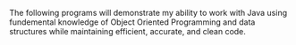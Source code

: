 The following programs will demonstrate my ability to work with Java using fundemental knowledge of Object Oriented Programming and 
data structures while maintaining efficient, accurate, and clean code. 
